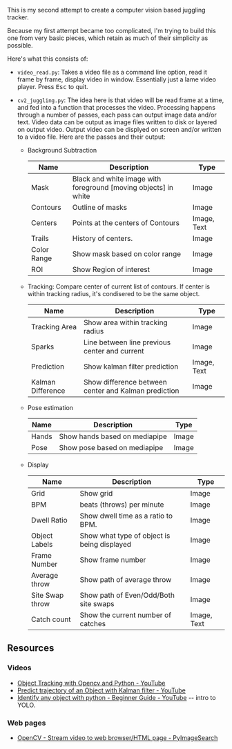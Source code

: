 This is my second attempt to create a computer vision based juggling tracker.

Because my first attempt became too complicated, I'm trying to build this one from very basic pieces, which retain as much of their simplicity as possible.

Here's what this consists of:

* `video_read.py`: Takes a video file as a command line option, read it frame by frame, display video in window. Essentially just a lame video player. Press <kbd>Esc</kbd> to quit.

* `cv2_juggling.py`: The idea here is that video will be read frame at a time,
and fed into a function that processes the video. Processing happens through a
number of passes, each pass can output image data and/or text. Video data can be output as image files written to disk or layered on output video. Output video can be displyed on screen and/or written to a video file. Here are the passes and their output:
    * Background Subtraction

      | Name | Description                                                      | Type  |
      |------|------------------------------------------------------------------|-------|
      | Mask | Black and white image with foreground [moving objects] in white  | Image |
      | Contours | Outline of masks                                             | Image |
      | Centers | Points at the centers of Contours                       | Image, Text |
      | Trails  | History of centers.                                           | Image |
      | Color Range | Show mask based on color range                            | Image |
      | ROI         | Show Region of interest                                   | Image |

    * Tracking: Compare center of current list of contours. If center is within tracking radius, it's condisered to be the same object. 

      | Name | Description                                                      | Type  |
      |------|------------------------------------------------------------------|-------|
      | Tracking Area | Show area within tracking radius                        | Image |
      | Sparks   | Line between line previous center and current                | Image |
      | Prediction | Show kalman filter prediction                        | Image, Text |
      | Kalman Difference | Show difference between center and Kalman prediction | Image|

    * Pose estimation

      | Name | Description                                                      | Type  |
      |------|------------------------------------------------------------------|-------|
      | Hands    | Show hands based on mediapipe                                | Image |
      | Pose     | Show pose based on mediapipe                                 | Image |

    * Display

      | Name | Description                                                      | Type  |
      |------|------------------------------------------------------------------|-------|
      | Grid     | Show grid                                                    | Image |
      | BPM      | beats (throws) per minute                                    | Image |
      | Dwell Ratio   | Show dwell time as a ratio to BPM.                      | Image |
      | Object Labels | Show what type of object is being displayed             | Image |
      | Frame Number  | Show frame number                                       | Image |
      | Average throw | Show path of average throw                              | Image |
      | Site Swap throw | Show path of Even/Odd/Both site swaps                 | Image |
      | Catch count   | Show the current number of catches                | Image, Text |

## Resources

### Videos

* [Object Tracking with Opencv and Python - YouTube](https://www.youtube.com/watch?v=O3b8lVF93jU)
* [Predict trajectory of an Object with Kalman filter - YouTube](https://www.youtube.com/watch?v=3iqRhbXBVRE)
* [Identify any object with python - Beginner Guide - YouTube](https://www.youtube.com/watch?v=hVRz29N_zpg) -- intro to YOLO.

### Web pages

* [OpenCV - Stream video to web browser/HTML page - PyImageSearch](https://pyimagesearch.com/2019/09/02/opencv-stream-video-to-web-browser-html-page/)

